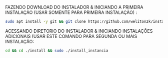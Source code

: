 FAZENDO DOWNLOAD DO INSTALADOR & INICIANDO A PRIMEIRA INSTALAÇÃO (USAR SOMENTE PARA PRIMEIRA INSTALAÇÃO) :

```bash
sudo apt install -y git && git clone https://github.com/weliton2k/installsaaskanbanit.git install && sudo chmod -R 777 ./install && cd ./install && sudo ./install_primaria
```

ACESSANDO DIRETORIO DO INSTALADOR & INICIANDO INSTALAÇÕES ADICIONAIS (USAR ESTE COMANDO PARA SEGUNDA OU MAIS INSTALAÇÃO:
```bash
cd && cd ./install && sudo ./install_instancia
```

